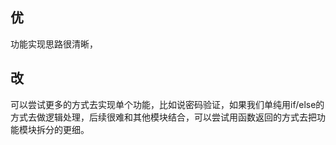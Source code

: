 ## 优
功能实现思路很清晰，
## 改
可以尝试更多的方式去实现单个功能，比如说密码验证，如果我们单纯用if/else的方式去做逻辑处理，后续很难和其他模块结合，可以尝试用函数返回的方式去把功能模块拆分的更细。
